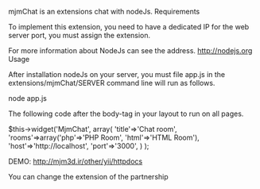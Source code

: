 mjmChat is an extensions chat with nodeJs.
Requirements

To implement this extension, you need to have a dedicated IP for the web server port, you must assign the extension.

For more information about NodeJs can see the address. http://nodejs.org
Usage

After installation nodeJs on your server, you must file app.js in the extensions/mjmChat/SERVER command line will run as follows.

node app.js

The following code after the body-tag in your layout to run on all pages.

$this->widget('MjmChat', array(
                'title'=>'Chat room',
                'rooms'=>array('php'=>'PHP Room', 'html'=>'HTML Room'),
                'host'=>'http://localhost',
                'port'=>'3000',
            )
);

DEMO: http://mjm3d.ir/other/yii/httpdocs

You can change the extension of the partnership
